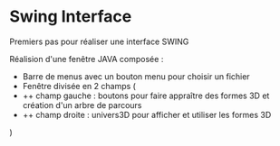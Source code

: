 # Swing Interface
Premiers pas pour réaliser une interface SWING

Réalision d'une fenêtre JAVA composée :
 - Barre de menus avec un bouton menu pour choisir un fichier
 - Fenêtre divisée en 2 champs (<ul>
 <li>++ champ gauche : boutons pour faire appraître des formes 3D et création d'un arbre de parcours</li>
 <li>++ champ droite : univers3D pour afficher et utiliser les formes 3D</li>
 </ul>)
